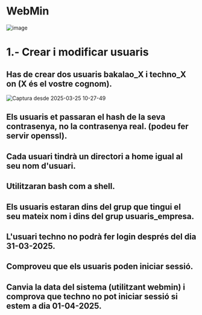 # WebMin
![image](https://github.com/user-attachments/assets/d8fb6075-6898-4514-a974-2940ee68c934)
# 1.- Crear i modificar usuaris
## Has de crear dos usuaris bakalao_X i techno_X on (X és el vostre cognom).
![Captura desde 2025-03-25 10-27-49](https://github.com/user-attachments/assets/5f9af812-536b-4e69-8488-053e1661de49)

## Els usuaris et passaran el hash de la seva contrasenya, no la contrasenya real. (podeu fer servir openssl).
## Cada usuari tindrà un directori a home igual al seu nom d'usuari.
## Utilitzaran bash com a shell.
## Els usuaris estaran dins del grup que tingui el seu mateix nom i dins del grup usuaris_empresa.
## L'usuari techno no podrà fer login després del dia 31-03-2025.
## Comproveu que els usuaris poden iniciar sessió.
## Canvia la data del sistema (utilitzant webmin) i comprova que techno no pot iniciar sessió si estem a dia 01-04-2025.
